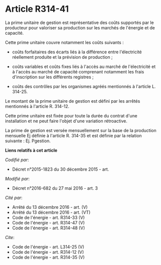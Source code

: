 # Article R314-41

La prime unitaire de gestion est représentative des coûts supportés par le producteur pour valoriser sa production sur les
marchés de l'énergie et de capacité. 

Cette prime unitaire couvre notamment les coûts suivants :

- coûts forfaitaires des écarts liés à la différence entre l'électricité réellement produite et la prévision de production ;

- coûts variables et coûts fixes liés à l'accès au marché de l'électricité et à l'accès au marché de capacité comprenant
notamment les frais d'inscription sur les différents registres ;

- coûts des contrôles par les organismes agréés mentionnés à l'article L. 314-25. 

Le montant de la prime unitaire de gestion est défini par les arrêtés mentionnés à l'article R. 314-12. 

Cette prime unitaire est fixée pour toute la durée du contrat d'une installation et ne peut faire l'objet d'une variation
rétroactive. 

La prime de gestion est versée mensuellement sur la base de la production mensuelle Ej définie à l'article R. 314-35 et est
définie par la relation suivante : Ej. Pgestion.

**Liens relatifs à cet article**

_Codifié par_:

  - Décret n°2015-1823 du 30 décembre 2015 - art.

_Modifié par_:

  - Décret n°2016-682 du 27 mai 2016 - art. 3

_Cité par_:

  - Arrêté du 13 décembre 2016 - art. (V)
  - Arrêté du 13 décembre 2016 - art. (VT)
  - Code de l'énergie - art. R314-33 (V)
  - Code de l'énergie - art. R314-47 (V)
  - Code de l'énergie - art. R314-48 (V)

_Cite_:

  - Code de l'énergie - art. L314-25 (V)
  - Code de l'énergie - art. R314-12 (V)
  - Code de l'énergie - art. R314-35 (V)
